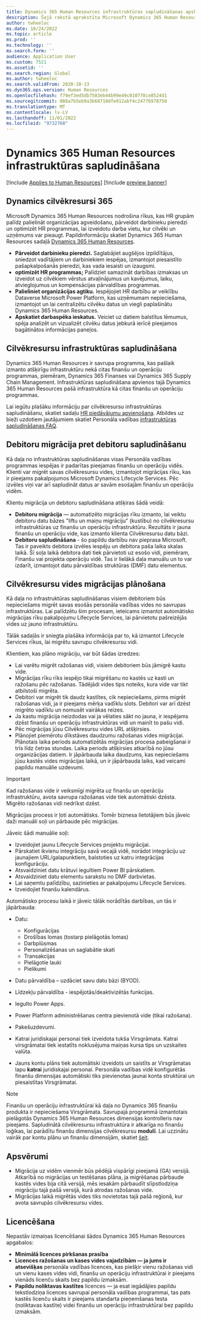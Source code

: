 ```yaml
---
title: Dynamics 365 Human Resources infrastruktūras sapludināšanas apskats
description: Šajā rakstā aprakstīta Microsoft Dynamics 365 Human Resources infrastruktūras sapludināšana.
author: twheeloc
ms.date: 10/24/2022
ms.topic: article
ms.prod: ''
ms.technology: ''
ms.search.form: ''
audience: Application User
ms.custom: 7521
ms.assetid: ''
ms.search.region: Global
ms.author: twheeloc
ms.search.validFrom: 2020-10-13
ms.dyn365.ops.version: Human Resources
ms.openlocfilehash: f79ef3ed5db7583eb44b99e49c010778ce8524d1
ms.sourcegitcommit: 088a7b5eb9a3b68710dfe012abf4c24776978750
ms.translationtype: MT
ms.contentlocale: lv-LV
ms.lasthandoff: 11/01/2022
ms.locfileid: "9732768"
---
```

# <a name="dynamics-365-human-resources-infrastructure-merge"></a>Dynamics 365 Human Resources infrastruktūras sapludināšana 

[!include [Applies to Human Resources](../includes/applies-to-hr.md)]
[!include [preview banner](../includes/preview-banner.md)]

## <a name="dynamics-human-resources-365"></a>Dynamics cilvēkresursi 365

Microsoft Dynamics 365 Human Resources nodrošina rīkus, kas HR grupām palīdz palielināt organizācijas agveidošanu, pārveidot darbinieku pieredzi un optimizēt HR programmas, lai izveidotu darba vietu, kur cilvēki un uzņēmums var pieaugt. Papildinformāciju skatiet Dynamics 365 Human Resources sadaļā [Dynamics 365 Human Resources](https://dynamics.microsoft.com/human-resources/overview/).

- **Pārveidot darbinieku pieredzi.** Saglabājiet augšējos izpildītājus, sniedzot vadītājiem un darbiniekiem iespējas, izmantojot piesaistīto pašapkalpošanās pieredzi, kas vada iesaisti un izaugsmi.
- **optimizēt HR programmas;** Palīdziet samazināt darbības izmaksas un izveidot uz cilvēkiem vērstus atvaļinājumus un kavējumus, laiku, atvieglojumus un kompensācijas pārvaldības programmas.
- **Palieliniet organizācijas agtiku.** Iespējojiet HR darbību ar veiklību Dataverse Microsoft Power Platform, kas uzņēmumam nepieciešama, izmantojot un lai centralizētu cilvēku datus un viegli paplašinātu Dynamics 365 Human Resources.
- **Apskatiet darbaspēka ieskatus.** Veiciet uz datiem balstītus lēmumus, spēja analizēt un vizualizēt cilvēku datus jebkurā ierīcē pieejamos bagātinātos informācijas paneļos.

## <a name="human-resources-infrastructure-merge"></a>Cilvēkresursu infrastruktūras sapludināšana

Dynamics 365 Human Resources ir savrupa programma, kas pašlaik izmanto atšķirīgu infrastruktūru nekā citas finanšu un operāciju programmas, piemēram, Dynamics 365 Finanses vai Dynamics 365 Supply Chain Management. Infrastruktūras sapludināšana apvienos tajā Dynamics 365 Human Resources pašā infrastruktūra kā citas finanšu un operāciju programmas.

Lai iegūtu plašāku informāciju par cilvēkresursu infrastruktūras sapludināšanu, skatiet sadaļu [HR piedāvājumu apvienošana](https://cloudblogs.microsoft.com/dynamics365/it/2021/09/15/merging-of-hr-offerings-brings-capabilities-together-for-customers/). Atbildes uz bieži uzdotiem jautājumiem skatiet Personāla vadības [infrastruktūras sapludināšanas FAQ](./hr-infrastructure-merge-faq.md).

## <a name="customer-migration-vs-customer-merge"></a>Debitoru migrācija pret debitoru sapludināšanu

Kā daļa no infrastruktūras sapludināšanas visas Personāla vadības programmas iespējas ir padarītas pieejamas finanšu un operāciju vidēs. Klienti var migrēt savas cilvēkresursu vides, izmantojot migrācijas rīku, kas ir pieejams pakalpojumos Microsoft Dynamics Lifecycle Services. Pēc izvēles viņi var arī sapludināt datus ar savām esošajām finanšu un operāciju vidēm. 

Klientu migrācija un debitoru sapludināšana atšķiras šādā veidā:

- **Debitoru migrācija** — automatizēto migrācijas rīku izmanto, lai veiktu debitoru datu bāzes "liftu un maiņu migrāciju" (kustību) no cilvēkresursu infrastruktūras uz finanšu un operāciju infrastruktūru. Rezultāts ir jauna finanšu un operāciju vide, kas izmanto klienta Cilvēkresursu datu bāzi. 
- **Debitoru sapludināšana** - šo papildu darbību nav pieprasa Microsoft. Tas ir paveikts debitora izvēles iespēju un debitora paša laika skalas laikā. Šī soļa laikā debitora dati tiek pārvietoti uz esošo vidi, piemēram, Finanšu vai projekta operāciju vidē. Tas ir lielākā daļa manuālu un to var izdarīt, izmantojot datu pārvaldības struktūras (DMF) datu elementus. 

## <a name="planning-a-human-resources-environment-migration"></a>Cilvēkresursu vides migrācijas plānošana

Kā daļa no infrastruktūras sapludināšanas visiem debitoriem būs nepieciešams migrēt savas esošās personāla vadības vides no savrupas infrastruktūras. Lai palīdzētu šim procesam, ieteicams izmantot automātisko migrācijas rīku pakalpojumu Lifecycle Services, lai pārvietotu pašreizējās vides uz jauno infrastruktūru. 

Tālāk sadaļās ir sniegta plašāka informācija par to, kā izmantot Lifecycle Services rīkus, lai migrētu savrupu cilvēkresursu vidi. 

Klientiem, kas plāno migrāciju, var būt šādas izredzes:

- Lai varētu migrēt ražošanas vidi, visiem debitoriem būs jāmigrē kastu vide. 
- Migrācijas rīku rīks iespējo tikai migrēšanu no kastēs uz kasti un ražošanu pēc ražošanas. Tādējādi vides tips noteiks, kura vide var tikt atbilstoši migrēta. 
- Debitori var migrēt tik daudz kastītes, cik nepieciešams, pirms migrēt ražošanas vidi, ja ir pieejams mērķa vadīklu slots. Debitori var arī dzēst migrēto vadīklu un nomusēt vairākas reizes. 
- Ja kastu migrācija neizdodas vai ja vēlaties sākt no jauna, ir iespējams dzēst finanšu un operāciju infrastruktūras vidi un mainīt to pašu vidi.
- Pēc migrācijas jūsu Cilvēkresursu vides URL atšķirsies.
- Plānojiet piemērotu dīkstāves daudzumu ražošanas vides migrācijai. Plānotais laika periods automatizētās migrācijas procesa pabeigšanai ir trīs līdz četras stundas. Laika periods atšķirsies atkarībā no jūsu organizācijas datiem. Ir jāpārbauda laika daudzums, kas nepieciešams jūsu kastēs vides migrācijas laikā, un ir jāpārbauda laiks, kad veicami papildu manuālie uzdevumi.

> [!IMPORTANT] 
> Kad ražošanas vide ir veiksmīgi migrēta uz finanšu un operāciju infrastruktūru, avota savrupa ražošanas vide tiek automātiski dzēsta. Migrēto ražošanas vidi nedrīkst dzēst. 

Migrācijas process ir ļoti automātisks. Tomēr biznesa lietotājiem būs jāveic daži manuāli soļi un pārbaude pēc migrācijas.

Jāveic šādi manuālie soļi:

- Izveidojiet jaunu Lifecycle Services projektu migrācijai.
- Pārskatiet ikvienu integrāciju savā vecajā vidē, norādot integrāciju uz jaunajiem URL/galapunktiem, balstoties uz katru integrācijas konfigurāciju.
- Atsvaidziniet datu krātuvi iegultiem Power BI pārskatiem.
- Atsvaidziniet datu elementu sarakstu no DMF darbvietas.
- Lai saņemtu palīdzību, sazinieties ar pakalpojumu Lifecycle Services.
- Izveidojiet finanšu kalendārus.

Automātisko procesu laikā ir jāveic tālāk norādītās darbības, un tās ir jāpārbauda:

- Datu:

    - Konfigurācijas
    - Drošības lomas (tostarp pielāgotās lomas)
    - Darbplūsmas
    - Personalizēšanas un saglabātie skati
    - Transakcijas
    - Pielāgotie lauki
    - Pielikumi

- Datu pārvaldība – uzdāciet savu datu bāzi (BYOD).
- Līdzekļu pārvaldība - iespējotās/deaktivizētās funkcijas.
- Iegulto Power Apps.
- Power Platform administrēšanas centra pievienotā vide (tikai ražošana).
- Pakešuzdevumi.
- Katrai juridiskajai personai tiek izveidota tukša Virsgrāmata. Katrai virsgrāmatai tiek iestatīts noklusējuma maiņas kursa tips un uzskaites valūta.
- Jauns kontu plāns tiek automātiski izveidots un saistīts ar Virsgrāmatas lapu **katrai** juridiskajai personai. Personāla vadības vidē konfigurētās finanšu dimensijas automātiski tiks pievienotas jaunai konta struktūrai un piesaistītas Virsgrāmatai. 

> [!NOTE]
> Finanšu un operāciju infrastruktūrai kā daļa no Dynamics 365 finanšu produkta ir nepieciešama Virsgrāmata. Savrupajā programmā izmantotais pielāgotās Dynamics 365 Human Resources dimensijas kontrolleris nav pieejams. Sapludinātā cilvēkresursu infrastruktūra ir atkarīga no finanšu loģikas, lai parādītu finanšu dimensijas cilvēkresursu **modulī**. Lai uzzinātu vairāk par kontu plānu un finanšu dimensijām, skatiet [šeit](../finance/general-ledger/plan-chart-of-accounts.md). 

## <a name="considerations"></a>Apsvērumi

- Migrācija uz vidēm vienmēr būs pēdējā vispārīgi pieejamā (GA) versijā. Atkarībā no migrācijas un testēšanas plāna, ja migrēšanas pārbaude kastēs vides bija citā versijā, mēs iesakām pārbaudīt slīpstlodziņa migrāciju tajā pašā versijā, kurā atrodas ražošanas vide. 
- Migrācijas laikā migrētās vides tiks novietotas tajā pašā reģionā, kur avota savrupās cilvēkresursu vides.

## <a name="licensing"></a>Licencēšana

Nepastāv izmaiņas licencēšanai šādos Dynamics 365 Human Resources apgabalos: 

- **Minimālā licences pirkšanas prasība**
- **Licences ražošanas un kases vides vajadzībām — ja jums ir atsevišķas** personāla vadības licences, kas piešķir vienu ražošanas vidi un vienu kases vides vidi, finanšu un operāciju infrastruktūrai ir pieejams vienāds licenču skaits bez papildu izmaksām.
- **Papildu noliktavas kastītes** licences — ja esat iegādājies papildu tekstlodziņa licences savrupai personāla vadības programmai, tas pats kastēs licenču skaits ir pieejams standarta pieņemšanas testa (noliktavas kastīte) videi finanšu un operāciju infrastruktūrai bez papildu izmaksām. 
